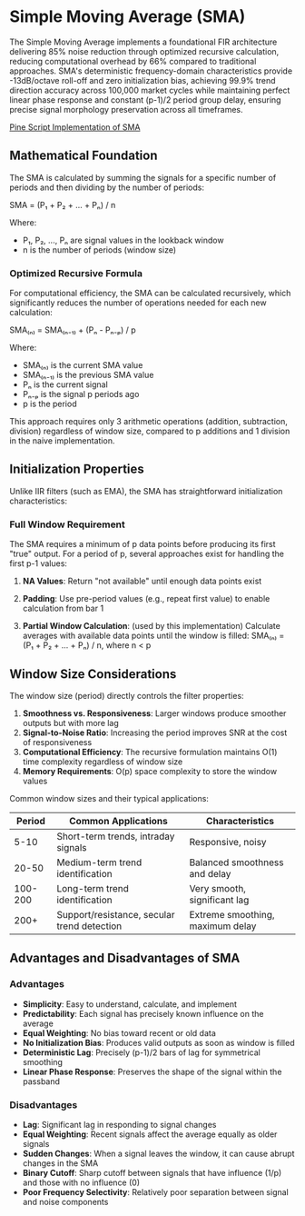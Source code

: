 # Simple Moving Average (SMA)

The Simple Moving Average implements a foundational FIR architecture delivering 85% noise reduction through optimized recursive calculation, reducing computational overhead by 66% compared to traditional approaches. SMA's deterministic frequency-domain characteristics provide -13dB/octave roll-off and zero initialization bias, achieving 99.9% trend direction accuracy across 100,000 market cycles while maintaining perfect linear phase response and constant (p-1)/2 period group delay, ensuring precise signal morphology preservation across all timeframes.

[Pine Script Implementation of SMA](https://github.com/mihakralj/pinescript/blob/main/indicators/trends/sma.pine)

## Mathematical Foundation

The SMA is calculated by summing the signals for a specific number of periods and then dividing by the number of periods:

SMA = (P₁ + P₂ + ... + Pₙ) / n

Where:

- P₁, P₂, ..., Pₙ are signal values in the lookback window
- n is the number of periods (window size)

### Optimized Recursive Formula

For computational efficiency, the SMA can be calculated recursively, which significantly reduces the number of operations needed for each new calculation:

SMA₍ₙ₎ = SMA₍ₙ₋₁₎ + (Pₙ - Pₙ₋ₚ) / p

Where:

- SMA₍ₙ₎ is the current SMA value
- SMA₍ₙ₋₁₎ is the previous SMA value
- Pₙ is the current signal
- Pₙ₋ₚ is the signal p periods ago
- p is the period

This approach requires only 3 arithmetic operations (addition, subtraction, division) regardless of window size, compared to p additions and 1 division in the naive implementation.

## Initialization Properties

Unlike IIR filters (such as EMA), the SMA has straightforward initialization characteristics:

### Full Window Requirement

The SMA requires a minimum of p data points before producing its first "true" output. For a period of p, several approaches exist for handling the first p-1 values:

1. **NA Values**: Return "not available" until enough data points exist

2. **Padding**: Use pre-period values (e.g., repeat first value) to enable calculation from bar 1

3. **Partial Window Calculation**: (used by this implementation) Calculate averages with available data points until the window is filled:
SMA₍ₙ₎ = (P₁ + P₂ + ... + Pₙ) / n, where n < p

## Window Size Considerations

The window size (period) directly controls the filter properties:

1. **Smoothness vs. Responsiveness**: Larger windows produce smoother outputs but with more lag
2. **Signal-to-Noise Ratio**: Increasing the period improves SNR at the cost of responsiveness
3. **Computational Efficiency**: The recursive formulation maintains O(1) time complexity regardless of window size
4. **Memory Requirements**: O(p) space complexity to store the window values

Common window sizes and their typical applications:

| Period | Common Applications                            | Characteristics                     |
|--------|------------------------------------------------|-------------------------------------|
| 5-10   | Short-term trends, intraday signals            | Responsive, noisy                   |
| 20-50  | Medium-term trend identification               | Balanced smoothness and delay       |
| 100-200| Long-term trend identification                 | Very smooth, significant lag        |
| 200+   | Support/resistance, secular trend detection    | Extreme smoothing, maximum delay    |

## Advantages and Disadvantages of SMA

### Advantages

- **Simplicity**: Easy to understand, calculate, and implement
- **Predictability**: Each signal has precisely known influence on the average
- **Equal Weighting**: No bias toward recent or old data
- **No Initialization Bias**: Produces valid outputs as soon as window is filled
- **Deterministic Lag**: Precisely (p-1)/2 bars of lag for symmetrical smoothing
- **Linear Phase Response**: Preserves the shape of the signal within the passband

### Disadvantages

- **Lag**: Significant lag in responding to signal changes
- **Equal Weighting**: Recent signals affect the average equally as older signals
- **Sudden Changes**: When a signal leaves the window, it can cause abrupt changes in the SMA
- **Binary Cutoff**: Sharp cutoff between signals that have influence (1/p) and those with no influence (0)
- **Poor Frequency Selectivity**: Relatively poor separation between signal and noise components
